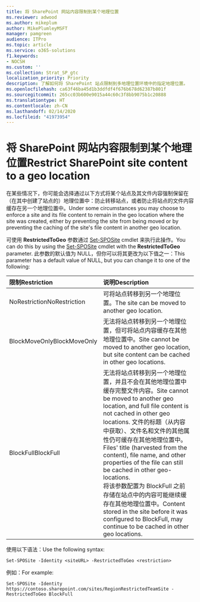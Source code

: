 ```yaml
---
title: 将 SharePoint 网站内容限制到某个地理位置
ms.reviewer: adwood
ms.author: mikeplum
author: MikePlumleyMSFT
manager: pamgreen
audience: ITPro
ms.topic: article
ms.service: o365-solutions
f1.keywords:
- NOCSH
ms.custom: ''
ms.collection: Strat_SP_gtc
localization_priority: Priority
description: 了解如何将 SharePoint 站点限制到多地理位置环境中的指定地理位置。
ms.openlocfilehash: ca63f46ba45d1b3ddfdf4f676b678d62387b801f
ms.sourcegitcommit: 265cc03b600e9015a44c60c3f8bb9075b1c20888
ms.translationtype: HT
ms.contentlocale: zh-CN
ms.lasthandoff: 02/14/2020
ms.locfileid: "41973954"
---
```

# <a name="restrict-sharepoint-site-content-to-a-geo-location"></a><span data-ttu-id="02f07-103">将 SharePoint 网站内容限制到某个地理位置</span><span class="sxs-lookup"><span data-stu-id="02f07-103">Restrict SharePoint site content to a geo location</span></span>

<span data-ttu-id="02f07-104">在某些情况下，你可能会选择通过以下方式将某个站点及其文件内容强制保留在（在其中创建了站点的）地理位置中：防止转移站点，或者防止将站点的文件内容缓存在另一个地理位置中。</span><span class="sxs-lookup"><span data-stu-id="02f07-104">Under some circumstances you may choose to enforce a site and its file content to remain in the geo location where the site was created, either by preventing the site from being moved or by preventing the caching of the site's file content in another geo location.</span></span>

<span data-ttu-id="02f07-105">可使用 **RestrictedToGeo** 参数通过 [Set-SPOSite](https://docs.microsoft.com/powershell/module/sharepoint-online/set-sposite) cmdlet 来执行此操作。</span><span class="sxs-lookup"><span data-stu-id="02f07-105">You can do this by using the [Set-SPOSite](https://docs.microsoft.com/powershell/module/sharepoint-online/set-sposite) cmdlet with the **RestrictedToGeo** parameter.</span></span> <span data-ttu-id="02f07-106">此参数的默认值为 NULL，但你可以将其更改为以下值之一：</span><span class="sxs-lookup"><span data-stu-id="02f07-106">This parameter has a default value of NULL, but you can change it to one of the following:</span></span>

|<span data-ttu-id="02f07-107">限制</span><span class="sxs-lookup"><span data-stu-id="02f07-107">Restriction</span></span>|<span data-ttu-id="02f07-108">说明</span><span class="sxs-lookup"><span data-stu-id="02f07-108">Description</span></span>|
|:----------|:----------|
|<span data-ttu-id="02f07-109">NoRestriction</span><span class="sxs-lookup"><span data-stu-id="02f07-109">NoRestriction</span></span>|<span data-ttu-id="02f07-110">可将站点转移到另一个地理位置。</span><span class="sxs-lookup"><span data-stu-id="02f07-110">The site can be moved to another geo location.</span></span>|
|<span data-ttu-id="02f07-111">BlockMoveOnly</span><span class="sxs-lookup"><span data-stu-id="02f07-111">BlockMoveOnly</span></span>|<span data-ttu-id="02f07-112">无法将站点转移到另一个地理位置，但可将站点内容缓存在其他地理位置中。</span><span class="sxs-lookup"><span data-stu-id="02f07-112">Site cannot be moved to another geo location, but site content can be cached in other geo locations.</span></span>|
|<span data-ttu-id="02f07-113">BlockFull</span><span class="sxs-lookup"><span data-stu-id="02f07-113">BlockFull</span></span>|<span data-ttu-id="02f07-114">无法将站点转移到另一个地理位置，并且不会在其他地理位置中缓存完整文件内容。</span><span class="sxs-lookup"><span data-stu-id="02f07-114">Site cannot be moved to another geo location, and full file content is not cached in other geo locations.</span></span> <span data-ttu-id="02f07-115">文件的标题（从内容中获取）、文件名和文件的其他属性仍可缓存在其他地理位置中。</span><span class="sxs-lookup"><span data-stu-id="02f07-115">Files' title (harvested from the content), file name, and other properties of the file can still be cached in other geo-locations.</span></span><br><span data-ttu-id="02f07-116">将该参数配置为 BlockFull 之前存储在站点中的内容可能继续缓存在其他地理位置中。</span><span class="sxs-lookup"><span data-stu-id="02f07-116">Content stored in the site before it was configured to BlockFull, may continue to be cached in other geo locations.</span></span>|

<span data-ttu-id="02f07-117">使用以下语法：</span><span class="sxs-lookup"><span data-stu-id="02f07-117">Use the following syntax:</span></span>

`Set-SPOSite -Identity <siteURL> -RestrictedToGeo <restriction>`

<span data-ttu-id="02f07-118">例如：</span><span class="sxs-lookup"><span data-stu-id="02f07-118">For example:</span></span>

`Set-SPOSite -Identity https://contoso.sharepoint.com/sites/RegionRestrictedTeamSite -RestrictedToGeo BlockFull`
